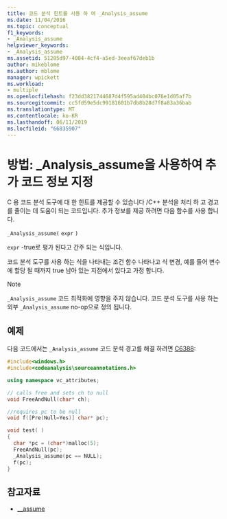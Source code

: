 ```yaml
---
title: 코드 분석 힌트를 사용 하 여 _Analysis_assume
ms.date: 11/04/2016
ms.topic: conceptual
f1_keywords:
- _Analysis_assume
helpviewer_keywords:
- _Analysis_assume
ms.assetid: 51205d97-4084-4cf4-a5ed-3eeaf67deb1b
author: mikeblome
ms.author: mblome
manager: wpickett
ms.workload:
- multiple
ms.openlocfilehash: f23dd3821744687d4f595ad404bc076e1d05af7b
ms.sourcegitcommit: cc5fd59e5dc99181601b7db8b28d7f8a83a36bab
ms.translationtype: MT
ms.contentlocale: ko-KR
ms.lasthandoff: 06/11/2019
ms.locfileid: "66835907"
---
```

# <a name="how-to-specify-additional-code-information-by-using-analysisassume"></a>방법: _Analysis_assume을 사용하여 추가 코드 정보 지정

C 용 코드 분석 도구에 대 한 힌트를 제공할 수 있습니다 /C++ 분석을 처리 하 고 경고를 줄이는 데 도움이 되는 코드입니다. 추가 정보를 제공 하려면 다음 함수를 사용 합니다.

`_Analysis_assume(`  `expr`  `)`

`expr` -true로 평가 된다고 간주 되는 식입니다.

코드 분석 도구를 사용 하는 식을 나타내는 조건 함수 나타나고 식 변경, 예를 들어 변수에 할당 될 때까지 true 남아 있는 지점에서 있다고 가정 합니다.

> [!NOTE]
> `_Analysis_assume` 코드 최적화에 영향을 주지 않습니다. 코드 분석 도구를 사용 하는 외부 `_Analysis_assume` no-op으로 정의 됩니다.

## <a name="example"></a>예제

다음 코드에서는 `_Analysis_assume` 코드 분석 경고를 해결 하려면 [C6388](../code-quality/c6388.md):

```cpp
#include<windows.h>
#include<codeanalysis\sourceannotations.h>

using namespace vc_attributes;

// calls free and sets ch to null
void FreeAndNull(char* ch);

//requires pc to be null
void f([Pre(Null=Yes)] char* pc);

void test( )
{
  char *pc = (char*)malloc(5);
  FreeAndNull(pc);
  _Analysis_assume(pc == NULL);
  f(pc);
}
```

## <a name="see-also"></a>참고자료

- [__assume](/cpp/intrinsics/assume)
